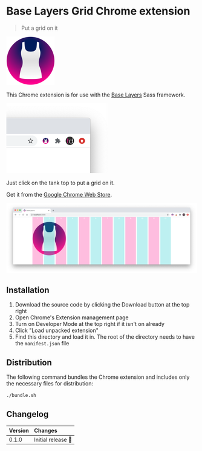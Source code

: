 # Base Layers Grid Chrome extension

> Put a grid on it

<img src="icon.png" width="128px" />

This Chrome extension is for use with the [Base Layers](https://github.com/tinacious/base-layers) Sass framework.

<img src="screenshots/screenshot-browser-action.png" width="272px">

Just click on the tank top to put a grid on it.

Get it from the [Google Chrome Web Store](https://chrome.google.com/webstore/detail/base-layers/fhkhleopmmdiokahobpnchddheokcldd).

![](screenshots/screenshot-grid-preview.png)

## Installation

1. Download the source code by clicking the Download button at the top right
2. Open Chrome's Extension management page
3. Turn on Developer Mode at the top right if it isn't on already
4. Click "Load unpacked extension"
5. Find this directory and load it in. The root of the directory needs to have the `manifest.json` file


## Distribution

The following command bundles the Chrome extension and includes only the necessary files for distribution:

```sh
./bundle.sh
```


## Changelog

| Version | Changes              |
| :------ | :------------------- |
| 0.1.0   | Initial release 🚀 |
